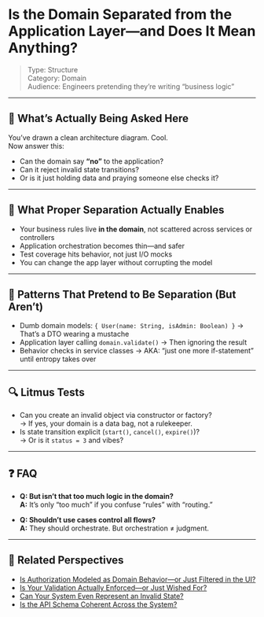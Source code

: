 # Is the Domain Separated from the Application Layer—and Does It Mean Anything?

> Type: Structure  
> Category: Domain  
> Audience: Engineers pretending they’re writing “business logic”

---

## 📌 What’s Actually Being Asked Here

You’ve drawn a clean architecture diagram. Cool.  
Now answer this:

- Can the domain say **“no”** to the application?
- Can it reject invalid state transitions?
- Or is it just holding data and praying someone else checks it?

---

## 🧠 What Proper Separation Actually Enables

- Your business rules live **in the domain**, not scattered across services or controllers  
- Application orchestration becomes thin—and safer  
- Test coverage hits behavior, not just I/O mocks  
- You can change the app layer without corrupting the model

---

## 🚨 Patterns That Pretend to Be Separation (But Aren’t)

- Dumb domain models: `{ User(name: String, isAdmin: Boolean) }` → That’s a DTO wearing a mustache  
- Application layer calling `domain.validate()` → Then ignoring the result  
- Behavior checks in service classes → AKA: “just one more if-statement” until entropy takes over

---

## 🔍 Litmus Tests

- Can you create an invalid object via constructor or factory?  
  → If yes, your domain is a data bag, not a rulekeeper.  
- Is state transition explicit (`start()`, `cancel()`, `expire()`)?  
  → Or is it `status = 3` and vibes?

---

## ❓ FAQ

- **Q: But isn’t that too much logic in the domain?**  
  **A:** It’s only “too much” if you confuse “rules” with “routing.”

- **Q: Shouldn’t use cases control all flows?**  
  **A:** They should orchestrate. But orchestration ≠ judgment.

---

## 🔗 Related Perspectives

- [Is Authorization Modeled as Domain Behavior—or Just Filtered in the UI?](domain-permissions.md)
- [Is Your Validation Actually Enforced—or Just Wished For?](domain-validation.md)
- [Can Your System Even Represent an Invalid State?](invalid-states.md)
- [Is the API Schema Coherent Across the System?](../api/api-schema-coherence.md)
